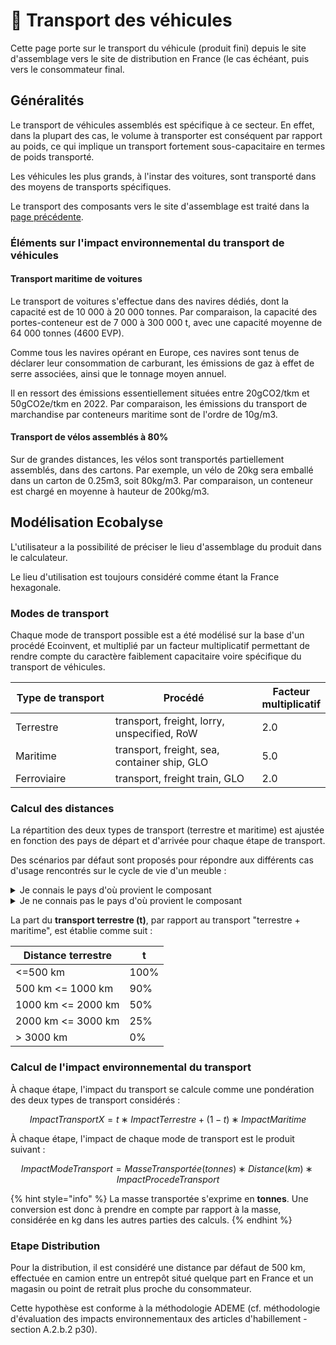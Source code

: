 # 🚚 Transport des véhicules

Cette page porte sur le transport du véhicule (produit fini) depuis le site d'assemblage vers le site de distribution en France (le cas échéant, puis vers le consommateur final.

## Généralités

Le transport de véhicules assemblés est spécifique à ce secteur. En effet, dans la plupart des cas, le volume à transporter est conséquent par rapport au poids, ce qui implique un transport fortement sous-capacitaire en termes de poids transporté.&#x20;

Les véhicules les plus grands, à l'instar des voitures, sont transporté dans des moyens de transports spécifiques.

Le transport des composants vers le site d'assemblage est traité dans la [page précédente](transport-des-composants.md).

### Éléments sur l'impact environnemental du transport de véhicules

#### Transport maritime de voitures

Le transport de voitures s'effectue dans des navires dédiés, dont la capacité est de 10 000 à 20 000 tonnes. Par comparaison, la capacité des portes-conteneur est de 7 000 à 300 000 t, avec une capacité moyenne de 64 000 tonnes (4600 EVP).

Comme tous les navires opérant en Europe, ces navires sont tenus de déclarer leur consommation de carburant, les émissions de gaz à effet de serre associées, ainsi que le tonnage moyen annuel.

Il en ressort des émissions essentiellement situées entre 20gCO2/tkm et 50gCO2e/tkm en 2022. Par comparaison, les émissions du transport de marchandise par conteneurs maritime sont de l'ordre de 10g/m3.

#### Transport de vélos assemblés à 80%

Sur de grandes distances, les vélos sont transportés partiellement assemblés, dans des cartons. Par exemple, un vélo de 20kg sera emballé dans un carton de 0.25m3, soit 80kg/m3. Par comparaison, un conteneur est chargé en moyenne à hauteur de 200kg/m3.

## Modélisation Ecobalyse

L'utilisateur a la possibilité de préciser le lieu d'assemblage du produit dans le calculateur.&#x20;

Le lieu d'utilisation est toujours considéré comme étant la France hexagonale.

### Modes de transport <a href="#procedes" id="procedes"></a>

Chaque mode de transport possible est a été modélisé sur la base d'un procédé Ecoinvent, et multiplié par un facteur multiplicatif permettant de rendre compte du caractère faiblement capacitaire voire spécifique du transport de véhicules.

<table><thead><tr><th width="199">Type de transport</th><th width="328">Procédé</th><th>Facteur multiplicatif</th></tr></thead><tbody><tr><td>Terrestre</td><td>transport, freight, lorry, unspecified, RoW</td><td>2.0</td></tr><tr><td>Maritime</td><td>transport, freight, sea, container ship, GLO</td><td>5.0</td></tr><tr><td>Ferroviaire</td><td>transport, freight train, GLO</td><td>2.0</td></tr></tbody></table>

### Calcul des distances <a href="#distribution" id="distribution"></a>

La répartition des deux types de transport (terrestre et maritime) est ajustée en fonction des pays de départ et d'arrivée pour chaque étape de transport.

Des scénarios par défaut sont proposés pour répondre aux différents cas d'usage rencontrés sur le cycle de vie d'un meuble :&#x20;

<details>

<summary>Je connais le pays d'où provient le composant</summary>

Option 1 => le pays est proposé dans Ecobalyse => je le sélectionne

Option 2 => le pays n'est pas proposé dans Ecobalyse => je sélectionne la région (ex : _Europe de l'Ouest_ pour _la Croatie_)

Afin de définir les distances et modes de transport utilisés pour chaque région, un pays est défini en arrière plan :

* Europe de l'Ouest = Espagne
* Europe de l'Est = République Tchèque
* Asie = Chine
* Afrique = Ethiopie
* Amérique du Nord = Etats-Unis
* Amérique latine = Brésil
* Océanie = Australie
* Moyen-Orient = Turquie

</details>

<details>

<summary>Je ne connais pas le pays d'où provient le composant</summary>

Je sélectionne l'option _Inconnu (par défaut)._

L'Inde est utilisé en arrière plan pour définir les distances et modes de transport utilisés pour cette option.

</details>

La part du **transport terrestre (t)**, par rapport au transport "terrestre + maritime", est établie comme suit :

| **Distance terrestre** | **t** |
| ---------------------- | ----- |
| <=500 km               | 100%  |
| 500 km <= 1000 km      | 90%   |
| 1000 km <= 2000 km     | 50%   |
| 2000 km <= 3000 km     | 25%   |
| > 3000 km              | 0%    |

### Calcul de l'impact environnemental du transport <a href="#distribution" id="distribution"></a>

À chaque étape, l'impact du transport se calcule comme une pondération des deux types de transport considérés :&#x20;

$$
ImpactTransportX=t∗ImpactTerrestre+(1−t)∗ImpactMaritime
$$

À chaque étape, l'impact de chaque mode de transport est le produit suivant :

$$
ImpactModeTransport=MasseTransportée (tonnes)∗Distance(km)∗ImpactProcedeTransport
$$

{% hint style="info" %}
La masse transportée s'exprime en **tonnes**. Une conversion est donc à prendre en compte par rapport à la masse, considérée en kg dans les autres parties des calculs.
{% endhint %}

### Etape Distribution <a href="#distribution" id="distribution"></a>

Pour la distribution, il est considéré une distance par défaut de 500 km, effectuée en camion entre un entrepôt situé quelque part en France et un magasin ou point de retrait plus proche du consommateur.

Cette hypothèse est conforme à la méthodologie ADEME (cf. méthodologie d'évaluation des impacts environnementaux des articles d'habillement - section A.2.b.2 p30).

